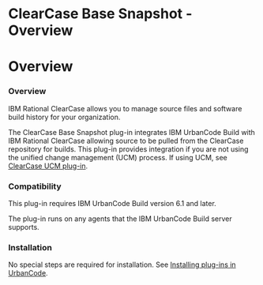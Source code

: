 
ClearCase Base Snapshot - Overview
==================================

# Overview


### Overview




IBM Rational ClearCase allows you to manage source files and software build history for your organization.

The ClearCase Base Snapshot plug-in integrates IBM UrbanCode Build with IBM Rational ClearCase allowing source to be pulled from the ClearCase repository for builds. This plug-in provides integration if you are not using the unified change management (UCM) process. If using UCM, see [ClearCase UCM plug-in](https://urbancode.github.io/IBM-UCx-PLUGIN-DOCS/UCD/ClearCaseSourceConfig/).

### Compatibility


This plug-in requires IBM UrbanCode Build version 6.1 and later.

The plug-in runs on any agents that the IBM UrbanCode Build server supports.

### Installation

No special steps are required for installation. See [Installing plug-ins in UrbanCode](https://community.ibm.com/community/user/wasdevops/blogs/laurel-dickson-bull1/2022/06/13/install-plugins "Installing plug-ins in UrbanCode").



